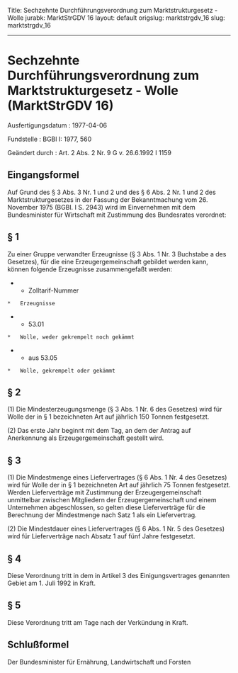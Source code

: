 Title: Sechzehnte Durchführungsverordnung zum Marktstrukturgesetz - Wolle
jurabk: MarktStrGDV 16
layout: default
origslug: marktstrgdv_16
slug: marktstrgdv_16

---

# Sechzehnte Durchführungsverordnung zum Marktstrukturgesetz - Wolle (MarktStrGDV 16)

Ausfertigungsdatum
:   1977-04-06

Fundstelle
:   BGBl I: 1977, 560

Geändert durch
:   Art. 2 Abs. 2 Nr. 9 G v. 26.6.1992 I 1159


## Eingangsformel

Auf Grund des § 3 Abs. 3 Nr. 1 und 2 und des § 6 Abs. 2 Nr. 1 und 2
des Marktstrukturgesetzes in der Fassung der Bekanntmachung vom 26.
November 1975 (BGBl. I S. 2943) wird im Einvernehmen mit dem
Bundesminister für Wirtschaft mit Zustimmung des Bundesrates
verordnet:


## § 1

Zu einer Gruppe verwandter Erzeugnisse (§ 3 Abs. 1 Nr. 3 Buchstabe a
des Gesetzes), für die eine Erzeugergemeinschaft gebildet werden kann,
können folgende Erzeugnisse zusammengefaßt werden:

*    *   Zolltarif-Nummer

    *   Erzeugnisse


*    *   53.01

    *   Wolle, weder gekrempelt noch gekämmt


*    *   aus 53.05

    *   Wolle, gekrempelt oder gekämmt





## § 2

(1) Die Mindesterzeugungsmenge (§ 3 Abs. 1 Nr. 6 des Gesetzes) wird
für Wolle der in § 1 bezeichneten Art auf jährlich 150 Tonnen
festgesetzt.

(2) Das erste Jahr beginnt mit dem Tag, an dem der Antrag auf
Anerkennung als Erzeugergemeinschaft gestellt wird.


## § 3

(1) Die Mindestmenge eines Liefervertrages (§ 6 Abs. 1 Nr. 4 des
Gesetzes) wird für Wolle der in § 1 bezeichneten Art auf jährlich 75
Tonnen festgesetzt. Werden Lieferverträge mit Zustimmung der
Erzeugergemeinschaft unmittelbar zwischen Mitgliedern der
Erzeugergemeinschaft und einem Unternehmen abgeschlossen, so gelten
diese Lieferverträge für die Berechnung der Mindestmenge nach Satz 1
als ein Liefervertrag.

(2) Die Mindestdauer eines Liefervertrages (§ 6 Abs. 1 Nr. 5 des
Gesetzes) wird für Lieferverträge nach Absatz 1 auf fünf Jahre
festgesetzt.


## § 4

Diese Verordnung tritt in dem in Artikel 3 des Einigungsvertrages
genannten Gebiet am 1. Juli 1992 in Kraft.


## § 5

Diese Verordnung tritt am Tage nach der Verkündung in Kraft.


## Schlußformel

Der Bundesminister für Ernährung, Landwirtschaft und Forsten


